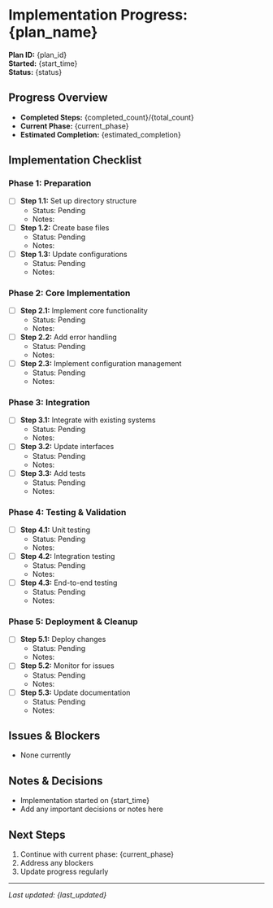 # Implementation Progress: {plan_name}

**Plan ID:** {plan_id}  
**Started:** {start_time}  
**Status:** {status}

## Progress Overview
- **Completed Steps:** {completed_count}/{total_count}
- **Current Phase:** {current_phase}
- **Estimated Completion:** {estimated_completion}

## Implementation Checklist

### Phase 1: Preparation
- [ ] **Step 1.1:** Set up directory structure
  - Status: Pending
  - Notes: 
- [ ] **Step 1.2:** Create base files
  - Status: Pending
  - Notes:
- [ ] **Step 1.3:** Update configurations
  - Status: Pending
  - Notes:

### Phase 2: Core Implementation
- [ ] **Step 2.1:** Implement core functionality
  - Status: Pending
  - Notes:
- [ ] **Step 2.2:** Add error handling
  - Status: Pending
  - Notes:
- [ ] **Step 2.3:** Implement configuration management
  - Status: Pending
  - Notes:

### Phase 3: Integration
- [ ] **Step 3.1:** Integrate with existing systems
  - Status: Pending
  - Notes:
- [ ] **Step 3.2:** Update interfaces
  - Status: Pending
  - Notes:
- [ ] **Step 3.3:** Add tests
  - Status: Pending
  - Notes:

### Phase 4: Testing & Validation
- [ ] **Step 4.1:** Unit testing
  - Status: Pending
  - Notes:
- [ ] **Step 4.2:** Integration testing
  - Status: Pending
  - Notes:
- [ ] **Step 4.3:** End-to-end testing
  - Status: Pending
  - Notes:

### Phase 5: Deployment & Cleanup
- [ ] **Step 5.1:** Deploy changes
  - Status: Pending
  - Notes:
- [ ] **Step 5.2:** Monitor for issues
  - Status: Pending
  - Notes:
- [ ] **Step 5.3:** Update documentation
  - Status: Pending
  - Notes:

## Issues & Blockers
- None currently

## Notes & Decisions
- Implementation started on {start_time}
- Add any important decisions or notes here

## Next Steps
1. Continue with current phase: {current_phase}
2. Address any blockers
3. Update progress regularly

---
*Last updated: {last_updated}*